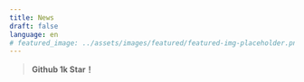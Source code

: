 ```yaml
---
title: News
draft: false
language: en
# featured_image: ../assets/images/featured/featured-img-placeholder.png
---
```



> **Github 1k Star！**
